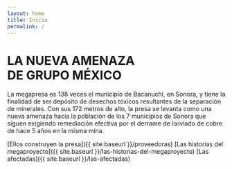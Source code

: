 ```yaml
---
layout: home
title: Inicio
permalink: /
---
```


# LA NUEVA AMENAZA <br>DE GRUPO MÉXICO

La megapresa es 138 veces el municipio de Bacanuchi, en Sonora, y tiene la finalidad de ser depósito de desechos tóxicos resultantes de la separación de minerales. Con sus 172 metros de alto, la presa se levanta como una nueva amenaza hacia la población de los 7 municipios de Sonora que siguen exigiendo remediación efectiva por el derrame de lixiviado de cobre de hace 5 años en la misma mina. 


[Ellos construyen la presa]({{ site.baseurl }}/proveedoras)
[Las historias del megaproyecto]({{ site.baseurl }}/las-historias-del-megaproyecto)
[Las afectadas]({{ site.baseurl }}/las-afectadas)
